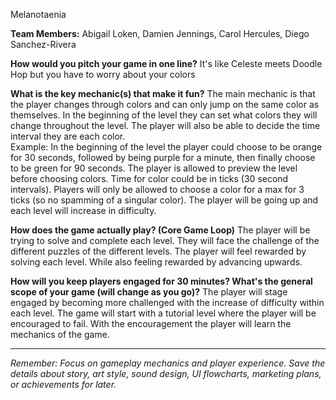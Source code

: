 Melanotaenia

**Team Members:** Abigail Loken, Damien Jennings, Carol Hercules, Diego Sanchez-Rivera

**How would you pitch your game in one line?**
It's like Celeste meets Doodle Hop but you have to worry about your colors

**What is the key mechanic(s) that make it fun?**
The main mechanic is that the player changes through colors and can only jump on the same color as themselves. In the beginning of the level they can set what colors they will change throughout the level. The player will also be able to decide the time interval they are each color.  
Example: In the beginning of the level the player could choose to be orange for 30 seconds, followed by being purple for a minute, then finally choose to be green for 90 seconds. The player is allowed to preview the level before choosing colors. Time for color could be in ticks (30 second intervals). Players will only be allowed to choose a color for a max for 3 ticks (so no spamming of a singular color). The player will be going up and each level will increase in difficulty.


**How does the game actually play? (Core Game Loop)**
The player will be trying to solve and complete each level. They will face the challenge of the different puzzles of the different levels.  The player will feel rewarded by solving each level. While also feeling rewarded by advancing upwards.

**How will you keep players engaged for 30 minutes? What's the general scope of your game (will change as you go)?**
The player will stage engaged by becoming more challenged with the increase of difficulty within each level. The game will start with a tutorial level where the player will be encouraged to fail. With the encouragement the player will learn the mechanics of the game.

---
*Remember: Focus on gameplay mechanics and player experience. Save the details about story, art style, sound design, UI flowcharts, marketing plans, or achievements for later.*
